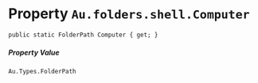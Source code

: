 # Property `Au.folders.shell.Computer`

```
public static FolderPath Computer { get; }
```

##### Property Value

`Au.Types.FolderPath`